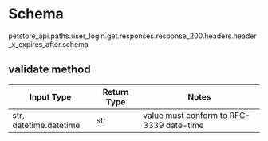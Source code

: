 # Schema
petstore_api.paths.user_login.get.responses.response_200.headers.header_x_expires_after.schema

## validate method
Input Type | Return Type | Notes
------------ | ------------- | -------------
str, datetime.datetime | str | value must conform to RFC-3339 date-time

